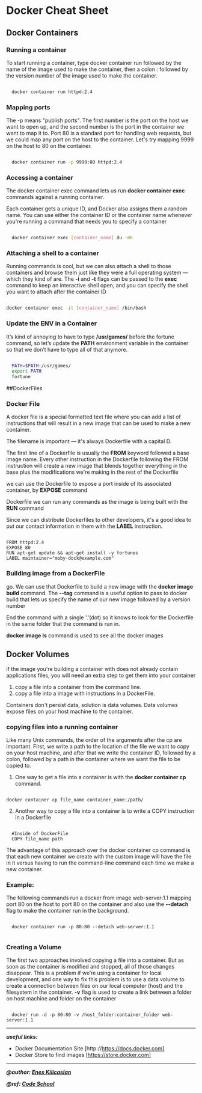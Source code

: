 # Docker Cheat Sheet

## Docker Containers

### Running a container

To start running a container, type docker container run followed by the name of the image used to make the container, then a colon : followed by the version number of the image used to make the container.

```sh

  docker container run httpd:2.4

```

### Mapping ports

The -p means "publish ports". The first number is the port on the host we want to open up, and the second number is the port in the container we want to map it to.
Port 80 is a standard port for handling web requests, but we could map any port on the host to the container. Let's try mapping 9999 on the host to 80 on the container.

```sh

  docker container run -p 9999:80 httpd:2.4

```

### Accessing a container
The docker container exec command lets us run **docker container exec** commands against a running container.

Each container gets a unique ID, and Docker also assigns them a random name. You can use either the container ID or the container name whenever you're running a command that needs you to specify a container


```sh

  docker container exec [container_name] du -mh

```


### Attaching a shell to a container
Running commands is cool, but we can also attach a shell to those containers and browse them just like they were a full operating system  — which they kind of are.
The **-i** and **-t** flags can be passed to the **exec** command to keep an interactive shell open, and you can specify the shell you want to attach after the container ID

```sh

docker container exec -it [container_name] /bin/bash

```

### Update the ENV in a Container
It’s kind of annoying to have to type **/usr/games/** before the fortune command, so let’s update the **PATH** environment variable in the container so that we don’t have to type all of that anymore.

```sh

  PATH=$PATH:/usr/games/
  export PATH
  fortune
```

##DockerFiles

### Docker File

A docker file is a special formatted text file where you can add a list of instructions that will result in a new image that can be used to make a new container.

The filename is important — it's always Dockerfile with a capital D.

The first line of a Dockerfile is usually the **FROM** keyword followed a base image name. Every other instruction in the Dockerfile following the FROM instruction will create a new image that blends together everything in the base plus the modifications we're making in the rest of the Dockerfile

we can use the Dockerfile to expose a port inside of its associated container, by **EXPOSE** command

 Dockerfile we can run any commands as the image is being built with the **RUN** command

Since we can distribute Dockerfiles to other developers, it's a good idea to put our contact information in them with the **LABEL** instruction.

```docker

FROM httpd:2.4
EXPOSE 80
RUN apt-get update && apt-get install -y fortunes
LABEL maintainer="moby-dock@example.com"

```


### Building image from a DockerFile

go. We can use that Dockerfile to build a new image with the **docker image build** command. The **--tag** command is a useful option to pass to docker build that lets us specify the name of our new image followed by a version number

End the command with a single '.'(dot) so it knows to look for the Dockerfile in the same folder that the command is run in.

**docker image ls** command is used to see all the docker images


## Docker Volumes

if the image you're building a container with does not already contain applications files, you will need an extra step to get them into your container

  1. copy a file into a container from the command line.
  2. copy a file into a image with instructions in a DockerFile.

Containers don't persist data, solution is data volumes.
Data volumes expose files on your host machine to the container.

### copying files into a running container

Like many Unix commands, the order of the arguments after the cp are important. First, we write a path to the location of the file we want to copy on your host machine, and after that we write the container ID, followed by a colon, followed by a path in the container where we want the file to be copied to.


1. One way to get a file into a container is with the **docker container cp** command.

  ```docker

  docker container cp file_name container_name:/path/

  ```

2. Another way to copy a file into a container is to write a COPY instruction in a Dockerfile

  ```docker

    #Inside of DockerFile
    COPY file_name path

  ```



  The advantage of this approach over the docker container cp command is that each new container we create with the custom image will have the file in it versus having to run the command-line command each time we make a new container.



### Example:

The following commands run a docker from image web-server:1.1 mapping  port 80 on the host to port 80 on the container and also use the **--detach** flag to make the container run in the background.

```docker

  docker container run -p 80:80 --detach web-server:1.1


```


### Creating a Volume

The first two approaches involved copying a file into a container. But as soon as the container is modified and stopped, all of those changes disappear. This is a problem if we’re using a container for local development, and one way to fix this problem is to use a data volume to create a connection between files on our local computer (host) and the filesystem in the container. **-v** flag is used to create a link between a folder on host machine and folder on the container

```docker

  docker run -d -p 80:80 -v /host_folder:container_folder web-server:1.1

```



*********************

***useful links:***

- Docker Documentation Site [http://https://docs.docker.com]
- Docker Store to find images [https://store.docker.com]

*********************



***@author: [Enes Kilicaslan](http://eneskilicaslan.github.io)***

***@ref: [Code School](https://www.codeschool.com/courses/try-docker)***
